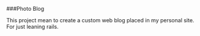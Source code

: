 ###Photo Blog

This project mean to create a custom web blog placed in my personal site. For just leaning rails.
